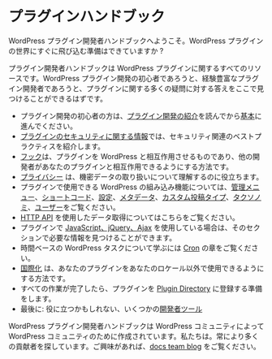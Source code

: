 <!--
# Plugin Handbook
-->
# プラグインハンドブック

<!--
Welcome to the WordPress Plugin Developer Handbook; are you ready to jump right in to the world of WordPress plugins?
-->
WordPress プラグイン開発者ハンドブックへようこそ。WordPress プラグインの世界にすぐに飛び込む準備はできていますか ?

<!--
The Plugin Developer Handbook is a resource for all things WordPress plugins. Whether you’re new to WordPress plugin development, or you’re an experienced plugin developer, you should be able to find the answer to many of your plugin-related questions right here.
-->
プラグイン開発者ハンドブックは WordPress プラグインに関するすべてのリソースです。WordPress プラグイン開発の初心者であろうと、経験豊富なプラグイン開発者であろうと、プラグインに関する多くの疑問に対する答えをここで見つけることができるはずです。

<!--
* If you’re new to plugin development, start by reading the [introduction](https://developer.wordpress.org/plugin/intro/) and then move on to [the basics](https://developer.wordpress.org/plugins/plugin-basics/).
* The info in [plugin security](https://developer.wordpress.org/plugin/security/) will introduce best practices for security related stuff.
* [Hooks](https://developer.wordpress.org/plugin/hooks/) are what make your plugin interact with WordPress, and how you can let other developers interact with your plugin.
* [Privacy](https://developer.wordpress.org/plugins/privacy/) will help you understand about handling sensitive data.
* To find out more about WordPress’ built-in functionality that you can use in your plugin, check out [Administration Menus](https://developer.wordpress.org/plugin/administration-menus/), [Shortcodes](https://developer.wordpress.org/plugin/shortcodes/), [Settings](https://developer.wordpress.org/plugin/settings/), [Metadata](https://developer.wordpress.org/plugin/metadata/), [Custom Post Types](https://developer.wordpress.org/plugins/post-types/), [Taxonomies](https://developer.wordpress.org/plugins/taxonomies/), and [Users](https://developer.wordpress.org/plugin/users/).
* Learn about getting data using the [HTTP API](https://developer.wordpress.org/plugin/http-api/).
* If you’re using [JavaScript, jQuery or Ajax](https://developer.wordpress.org/plugin/javascript/) in your plugin, you’ll find the information you need in that section.
* To learn about time-based WordPress tasks, check out the [Cron](https://developer.wordpress.org/plugin/cron/) chapter.
* [Internationalization](https://developer.wordpress.org/plugin/internationalization/) is how you get your plugin ready for use in locales other than your own.
* When all that is done, you can prepare your plugin for inclusion in the [Plugin Directory](https://developer.wordpress.org/plugin/wordpress-org/)
* Finally: some [developer tools](https://developer.wordpress.org/plugin/developer-tools/) you might find useful.
-->

* プラグイン開発の初心者の方は、[プラグイン開発の紹介](https://developer.wordpress.org/plugin/intro/)を読んでから[基本](https://developer.wordpress.org/plugins/plugin-basics/)に進んでください。
* [プラグインのセキュリティに関する情報](https://developer.wordpress.org/plugin/security/)では、セキュリティ関連のベストプラクティスを紹介します。
* [フック](https://developer.wordpress.org/plugin/hooks/)は、プラグインを WordPress と相互作用させるものであり、他の開発者があなたのプラグインと相互作用できるようにする方法です。
* [プライバシー](https://developer.wordpress.org/plugins/privacy/) は、機密データの取り扱いについて理解するのに役立ちます。
* プラグインで使用できる WordPress の組み込み機能については、[管理メニュー](https://developer.wordpress.org/plugin/administration-menus/)、[ショートコード](https://developer.wordpress.org/plugin/shortcodes/)、[設定](https://developer.wordpress.org/plugin/settings/)、[メタデータ](https://developer.wordpress.org/plugin/metadata/)、[カスタム投稿タイプ](https://developer.wordpress.org/plugins/post-types/)、[タクソノミ](https://developer.wordpress.org/plugins/taxonomies/)、[ユーザー](https://developer.wordpress.org/plugin/users/)をご覧ください。
* [HTTP API](https://developer.wordpress.org/plugin/http-api/) を使用したデータ取得についてはこちらをご覧ください。
* プラグインで [JavaScript、jQuery、Ajax](https://developer.wordpress.org/plugin/javascript/) を使用している場合は、そのセクションで必要な情報を見つけることができます。
* 時間ベースの WordPress タスクについて学ぶには [Cron](https://developer.wordpress.org/plugin/cron/) の章をご覧ください。
* [国際化](https://developer.wordpress.org/plugin/internationalization/) は、あなたのプラグインをあなたのロケール以外で使用できるようにする方法です。
* すべての作業が完了したら、プラグインを [Plugin Directory](https://developer.wordpress.org/plugin/wordpress-org/) に登録する準備をします。
* 最後に: 役に立つかもしれない、いくつかの[開発者ツール](https://developer.wordpress.org/plugin/developer-tools/)

<!-- 
The WordPress Plugin Developer Handbook is created by the WordPress community, for the WordPress community. We are always looking for more contributors; if you’re interested, stop by the [docs team blog](https://make.wordpress.org/docs) to find out more about getting involved.
-->

WordPress プラグイン開発者ハンドブックは WordPress コミュニティによって WordPress コミュニティのために作成されています。私たちは。常により多くの貢献者を探しています。ご興味があれば、[docs team blog](https://make.wordpress.org/docs) をご覧ください。
